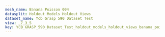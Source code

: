 ```yaml
---
mesh_name: Banana Poisson 004
datasplit: Holdout Models Holdout Views
dataset_name: Ycb Grasp 590 Dataset Test
view: _7_3_5
key: YCB_GRASP_590_Dataset_Test_holdout_models_holdout_views_banana_poisson_004__7_3_5
---
```

